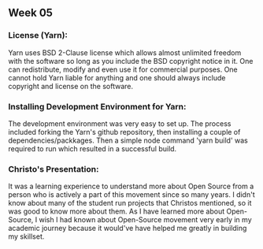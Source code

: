 ## Week 05

### License (Yarn):
Yarn uses BSD 2-Clause license which allows almost unlimited freedom with the software so long as you include the BSD copyright notice in it. One can redistribute, modify and even use it for commercial purposes. One cannot hold Yarn liable for anything and one should always include copyright and license on the software. 

### Installing Development Environment for Yarn:
The development environment was very easy to set up. The process included forking the Yarn's github repository, then installing a couple of dependencies/packkages. Then a simple node command 'yarn build' was required to run which resulted in a successful build.

### Christo's Presentation:
It was a learning experience to understand more about Open Source from a person who is actively a part of this movement since so many years. I didn't know about many of the student run projects that Christos mentioned, so it was good to know more about them. As I have learned more about Open-Source, I wish I had known about Open-Source movement very early in my academic journey because it would've have helped me greatly in building my skillset.
